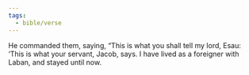 ```yaml
---
tags:
  - bible/verse
---
```

He commanded them, saying, “This is what you shall tell my lord, Esau: ‘This is what your servant, Jacob, says. I have lived as a foreigner with Laban, and stayed until now.